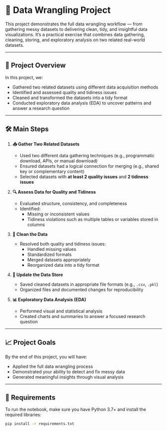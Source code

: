# 🧹 Data Wrangling Project

This project demonstrates the full data wrangling workflow — from gathering messy datasets to delivering clean, tidy, and insightful data visualizations. It’s a practical exercise that combines data gathering, cleaning, storing, and exploratory analysis on two related real-world datasets.

---

## 📌 Project Overview

In this project, we:

- Gathered two related datasets using different data acquisition methods
- Identified and assessed quality and tidiness issues
- Cleaned and transformed the datasets into a tidy format
- Conducted exploratory data analysis (EDA) to uncover patterns and answer a research question

---

## 🛠 Main Steps

1. **📥 Gather Two Related Datasets**
   - Used two different data gathering techniques (e.g., programmatic download, APIs, or manual download)
   - Ensured datasets had a logical connection for merging (e.g., shared key or complementary content)
   - Selected datasets with **at least 2 quality issues** and **2 tidiness issues**

2. **🔍 Assess Data for Quality and Tidiness**
   - Evaluated structure, consistency, and completeness
   - Identified:
     - Missing or inconsistent values
     - Tidiness violations such as multiple tables or variables stored in columns

3. **🧼 Clean the Data**
   - Resolved both quality and tidiness issues:
     - Handled missing values
     - Standardized formats
     - Merged datasets appropriately
     - Reorganized data into a tidy format

4. **💾 Update the Data Store**
   - Saved cleaned datasets in appropriate file formats (e.g., `.csv`, `.pkl`)
   - Organized files and documented changes for reproducibility

5. **📊 Exploratory Data Analysis (EDA)**
   - Performed visual and statistical analysis
   - Created charts and summaries to answer a focused research question

---

## 📈 Project Goals

By the end of this project, you will have:

- Applied the full data wrangling process
- Demonstrated your ability to detect and fix messy data
- Generated meaningful insights through visual analysis

---

## 🐍 Requirements

To run the notebook, make sure you have Python 3.7+ and install the required libraries:

```bash
pip install -r requirements.txt
